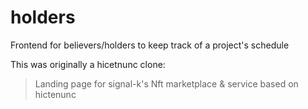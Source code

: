 # holders
Frontend for believers/holders to keep track of a project's schedule


This was originally a hicetnunc clone:
> Landing page for signal-k's Nft marketplace & service based on hictenunc
